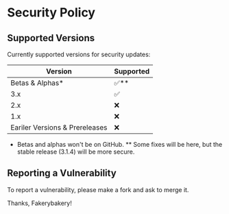 # Security Policy

## Supported Versions

Currently supported versions for security updates:

| Version | Supported          |
| ------- | ------------------ |
|Betas & Alphas*|:white_check_mark:**|
|3.x|:white_check_mark:|
|2.x|:x:|
|1.x|:x:|
|Eariler Versions & Prereleases|:x:|
* Betas and alphas won't be on GitHub.
** Some fixes will be here, but the stable release (3.1.4) will be more secure.

## Reporting a Vulnerability

To report a vulnerability, please make a fork and ask to merge it.

Thanks,
Fakerybakery!
